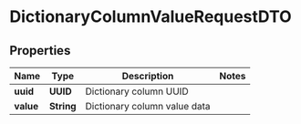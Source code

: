 

# DictionaryColumnValueRequestDTO


## Properties

| Name | Type | Description | Notes |
|------------ | ------------- | ------------- | -------------|
|**uuid** | **UUID** | Dictionary column UUID |  |
|**value** | **String** | Dictionary column value data |  |




